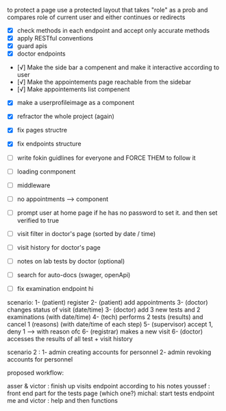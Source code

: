 to protect a page use a protected layout that takes "role" as a prob and compares role of current user and either continues or redirects 



  - [x] check methods in each endpoint and accept only accurate methods 
  - [x] apply RESTful conventions 
  - [x] guard apis
  - [x] doctor endpoints
  - [√] Make the side bar a compenent and make it interactive according to user
  - [√] Make the appointements page reachable from the sidebar
  - [√] Make appointements list compenent
  - [x] make a userprofileimage as a component
  - [x] refractor the whole project (again)
  - [x] fix pages structre
  - [x] fix endpoints structure
  - [ ] write fokin guidlines for everyone and FORCE THEM to follow it 
  - [ ] loading conmponent
  - [ ] middleware 
  - [ ] no appointments --> component
  - [ ] prompt user at home page if he has no password to set it. and then set verified to true 
  - [ ] visit filter in doctor's page (sorted by date / time)
  - [ ] visit history for doctor's page 
  - [ ] notes on lab tests by doctor (optional)
  - [ ] search for auto-docs (swager, openApi)
  - [ ] fix examination endpoint
  hi
  

  scenario: 
  1- (patient) register 
  2- (patient) add appointments 
  3- (doctor) changes status of visit (date/time)
  3- (doctor) add 3 new tests and 2 examinations (with date/time)
  4- (tech) performs 2 tests (results) and cancel 1 (reasons) (with date/time of each step)
  5- (supervisor) accept 1, deny 1 --> with reason ofc
  6- (registrar) makes a new visit 
  6- (doctor) accesses the results of all test + visit history 


scenario 2 : 
1- admin creating accounts for personnel 
2- admin revoking accounts for personnel 


proposed workflow: 

asser & victor : finish up visits endpoint according to his notes 
youssef : front end part for the tests page (which one?)
michal: start tests endpoint 
me and victor : help and then functions 
